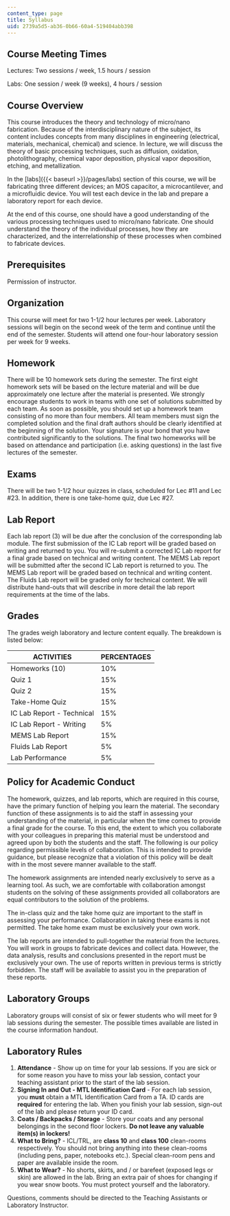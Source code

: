 ```yaml
---
content_type: page
title: Syllabus
uid: 2739a5d5-ab36-0b66-60a4-519404abb398
---
```


Course Meeting Times
--------------------

Lectures: Two sessions / week, 1.5 hours / session

Labs: One session / week (9 weeks), 4 hours / session

Course Overview
---------------

This course introduces the theory and technology of micro/nano fabrication. Because of the interdisciplinary nature of the subject, its content includes concepts from many disciplines in engineering (electrical, materials, mechanical, chemical) and science. In lecture, we will discuss the theory of basic processing techniques, such as diffusion, oxidation, photolithography, chemical vapor deposition, physical vapor deposition, etching, and metallization.

In the [labs]({{< baseurl >}}/pages/labs) section of this course, we will be fabricating three different devices; an MOS capacitor, a microcantilever, and a microfluidic device. You will test each device in the lab and prepare a laboratory report for each device.

At the end of this course, one should have a good understanding of the various processing techniques used to micro/nano fabricate. One should understand the theory of the individual processes, how they are characterized, and the interrelationship of these processes when combined to fabricate devices.

Prerequisites
-------------

Permission of instructor.

Organization
------------

This course will meet for two 1-1/2 hour lectures per week. Laboratory sessions will begin on the second week of the term and continue until the end of the semester. Students will attend one four-hour laboratory session per week for 9 weeks.

Homework
--------

There will be 10 homework sets during the semester. The first eight homework sets will be based on the lecture material and will be due approximately one lecture after the material is presented. We strongly encourage students to work in teams with one set of solutions submitted by each team. As soon as possible, you should set up a homework team consisting of no more than four members. All team members must sign the completed solution and the final draft authors should be clearly identified at the beginning of the solution. Your signature is your bond that you have contributed significantly to the solutions. The final two homeworks will be based on attendance and participation (i.e. asking questions) in the last five lectures of the semester.

Exams
-----

There will be two 1-1/2 hour quizzes in class, scheduled for Lec #11 and Lec #23. In addition, there is one take-home quiz, due Lec #27.

Lab Report
----------

Each lab report (3) will be due after the conclusion of the corresponding lab module. The first submission of the IC Lab report will be graded based on writing and returned to you. You will re-submit a corrected IC Lab report for a final grade based on technical and writing content. The MEMS Lab report will be submitted after the second IC Lab report is returned to you. The MEMS Lab report will be graded based on technical and writing content. The Fluids Lab report will be graded only for technical content. We will distribute hand-outs that will describe in more detail the lab report requirements at the time of the labs.

Grades
------

The grades weigh laboratory and lecture content equally. The breakdown is listed below:

| ACTIVITIES | PERCENTAGES |
| --- | --- |
| Homeworks (10) | 10% |
| Quiz 1 | 15% |
| Quiz 2 | 15% |
| Take-Home Quiz | 15% |
| IC Lab Report - Technical | 15% |
| IC Lab Report - Writing | 5% |
| MEMS Lab Report | 15% |
| Fluids Lab Report | 5% |
| Lab Performance | 5% 

  

Policy for Academic Conduct
---------------------------

The homework, quizzes, and lab reports, which are required in this course, have the primary function of helping you learn the material. The secondary function of these assignments is to aid the staff in assessing your understanding of the material, in particular when the time comes to provide a final grade for the course. To this end, the extent to which you collaborate with your colleagues in preparing this material must be understood and agreed upon by both the students and the staff. The following is our policy regarding permissible levels of collaboration. This is intended to provide guidance, but please recognize that a violation of this policy will be dealt with in the most severe manner available to the staff.

The homework assignments are intended nearly exclusively to serve as a learning tool. As such, we are comfortable with collaboration amongst students on the solving of these assignments provided all collaborators are equal contributors to the solution of the problems.

The in-class quiz and the take home quiz are important to the staff in assessing your performance. Collaboration in taking these exams is not permitted. The take home exam must be exclusively your own work.

The lab reports are intended to pull-together the material from the lectures. You will work in groups to fabricate devices and collect data. However, the data analysis, results and conclusions presented in the report must be exclusively your own. The use of reports written in previous terms is strictly forbidden. The staff will be available to assist you in the preparation of these reports.

Laboratory Groups
-----------------

Laboratory groups will consist of six or fewer students who will meet for 9 lab sessions during the semester. The possible times available are listed in the course information handout.

Laboratory Rules
----------------

1.  **Attendance** - Show up on time for your lab sessions. If you are sick or for some reason you have to miss your lab session, contact your teaching assistant prior to the start of the lab session.
2.  **Signing In and Out - MTL Identification Card** - For each lab session, you **must** obtain a MTL Identification Card from a TA. ID cards are **required** for entering the lab. When you finish your lab session, sign-out of the lab and please return your ID card.
3.  **Coats / Backpacks / Storage** - Store your coats and any personal belongings in the second floor lockers. **Do not leave any valuable item(s) in lockers!**
4.  **What to Bring?** - ICL/TRL, are **class 10** and **class 100** clean-rooms respectively. You should not bring anything into these clean-rooms (including pens, paper, notebooks etc.). Special clean-room pens and paper are available inside the room.
5.  **What to Wear?** - No shorts, skirts, and / or barefeet (exposed legs or skin) are allowed in the lab. Bring an extra pair of shoes for changing if you wear snow boots. You must protect yourself and the laboratory.

Questions, comments should be directed to the Teaching Assistants or Laboratory Instructor.